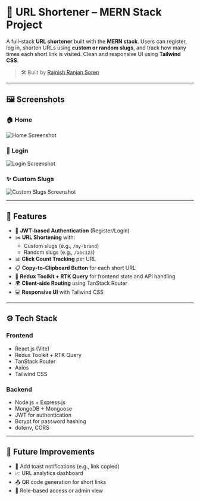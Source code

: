 # 🔗 URL Shortener – MERN Stack Project

A full-stack **URL shortener** built with the **MERN stack**. Users can register, log in, shorten URLs using **custom or random slugs**, and track how many times each short link is visited. Clean and responsive UI using **Tailwind CSS**.

> 🛠️ Built by [Rajnish Ranjan Soren](https://github.com/rajnishxsoren)

---

## 🖼️ Screenshots

### 🏠 Home

![Home Screenshot](assets/home.png)

### 🔐 Login

![Login Screenshot](assets/login.png)

### ✨ Custom Slugs

![Custom Slugs Screenshot](assets/custom-slugs.png)

---

## 🚀 Features

- 🔐 **JWT-based Authentication** (Register/Login)
- ✂️ **URL Shortening** with:
  - Custom slugs (e.g., `/my-brand`)
  - Random slugs (e.g., `/abc123`)
- 📊 **Click Count Tracking** per URL
- 📋 **Copy-to-Clipboard Button** for each short URL
- 🧠 **Redux Toolkit + RTK Query** for frontend state and API handling
- 🌍 **Client-side Routing** using TanStack Router
- 💻 **Responsive UI** with Tailwind CSS

---

## ⚙️ Tech Stack

### Frontend
- React.js (Vite)
- Redux Toolkit + RTK Query
- TanStack Router
- Axios
- Tailwind CSS

### Backend
- Node.js + Express.js
- MongoDB + Mongoose
- JWT for authentication
- Bcrypt for password hashing
- dotenv, CORS

---

## 🚀 Future Improvements

- 🔔 Add toast notifications (e.g., link copied)
- 📈 URL analytics dashboard
- 📤 QR code generation for short links
- 👥 Role-based access or admin view
